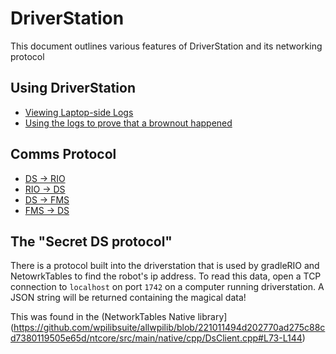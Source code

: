 # DriverStation
This document outlines various features of DriverStation and its networking protocol

## Using DriverStation
 - [Viewing Laptop-side Logs](https://wpilib.screenstepslive.com/s/currentCS/m/troubleshooting/l/599678-driver-station-log-file-viewer)
 - [Using the logs to prove that a brownout happened](https://wpilib.screenstepslive.com/s/currentCS/m/troubleshooting/l/599749-roborio-brownout-and-understanding-current-draw)

## Comms Protocol
 - [DS -> RIO](https://frcture.readthedocs.io/en/latest/driverstation/ds_to_rio.html)
 - [RIO -> DS](https://frcture.readthedocs.io/en/latest/driverstation/rio_to_ds.html)
 - [DS -> FMS](https://frcture.readthedocs.io/en/latest/driverstation/ds_to_fms.html)
 - [FMS -> DS](https://frcture.readthedocs.io/en/latest/driverstation/fms_to_ds.html)

## The "Secret DS protocol"
There is a protocol built into the driverstation that is used by gradleRIO and NetowrkTables to find the robot's ip address. To read this data, open a TCP connection to `localhost` on port `1742` on a computer running driverstation. A JSON string will be returned containing the magical data!

This was found in the (NetworkTables Native library](https://github.com/wpilibsuite/allwpilib/blob/221011494d202770ad275c88cd7380119505e65d/ntcore/src/main/native/cpp/DsClient.cpp#L73-L144)

<!-- Global site tag (gtag.js) - Google Analytics -->
<script async src="https://www.googletagmanager.com/gtag/js?id=UA-139497732-2"></script>
<script>
  window.dataLayer = window.dataLayer || [];
  function gtag(){dataLayer.push(arguments);}
  gtag('js', new Date());

  gtag('config', 'UA-139497732-2');
</script>
